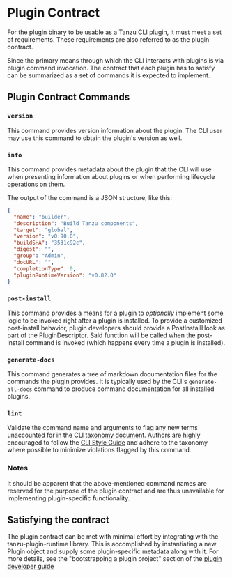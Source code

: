 # Plugin Contract

For the plugin binary to be usable as a Tanzu CLI plugin, it must meet a set of
requirements. These requirements are also referred to as the plugin contract.

Since the primary means through which the CLI interacts with plugins is via
plugin command invocation. The contract that each plugin has to satisfy can be
summarized as a set of commands it is expected to implement.

## Plugin Contract Commands

### `version`

This command provides version information about the plugin. The CLI user may
use this command to obtain the plugin's version as well.

### `info`

This command  provides metadata about the plugin that the CLI will use when
presenting information about plugins or when performing lifecycle operations on
them.

The output of the command is a JSON structure, like this:

```json
{
  "name": "builder",
  "description": "Build Tanzu components",
  "target": "global",
  "version": "v0.90.0",
  "buildSHA": "3531c92c",
  "digest": "",
  "group": "Admin",
  "docURL": "",
  "completionType": 0,
  "pluginRuntimeVersion": "v0.82.0"
}
```

### `post-install`

This command provides a means for a plugin to _optionally_ implement some logic
to be invoked right after a plugin is installed. To provide a customized
post-install behavior, plugin developers should provide a PostInstallHook as
part of the PluginDescriptor. Said function will be called when the
post-install command is invoked (which happens every time a plugin is
installed).

### `generate-docs`

This command generates a tree of markdown documentation files for the commands
the plugin provides. It is typically used by the CLI's `generate-all-docs`
command to produce command documentation for all installed plugins.

### `lint`

Validate the command name and arguments to flag any new terms unaccounted for
in the CLI [taxonomy document](taxonomy.md). Authors are highly encouraged to
follow the [CLI Style Guide](style_guide.md) and adhere to the taxonomy where
possible to minimize violations flagged by this command.

### Notes

It should be apparent that the above-mentioned command names are reserved for
the purpose of the plugin contract and are thus unavailable for implementing
plugin-specific functionality.

## Satisfying the contract

The plugin contract can be met with minimal effort by integrating with the
tanzu-plugin-runtime library. This is accomplished by instantiating a new
Plugin object and supply some plugin-specific metadata along with it. For
more details, see the "bootstrapping a plugin project" section of the
[plugin developer guide](README.md)
